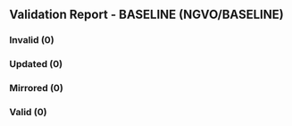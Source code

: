 ## Validation Report - BASELINE (NGVO/BASELINE)


### Invalid (0)
### Updated (0)
### Mirrored (0)
### Valid (0)
